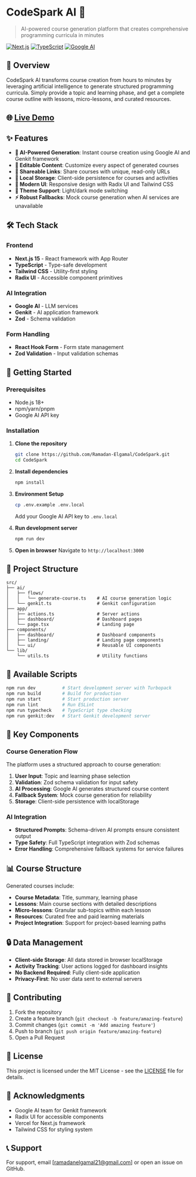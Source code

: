 # CodeSpark AI 🚀

> AI-powered course generation platform that creates comprehensive programming curricula in minutes

[![Next.js](https://img.shields.io/badge/Next.js-15.3.3-black)](https://nextjs.org/)
[![TypeScript](https://img.shields.io/badge/TypeScript-5.0-blue)](https://www.typescriptlang.org/)
[![Google AI](https://img.shields.io/badge/Google%20AI-Genkit-orange)](https://firebase.google.com/docs/genkit)

## 🎯 Overview

CodeSpark AI transforms course creation from hours to minutes by leveraging artificial intelligence to generate structured programming curricula. Simply provide a topic and learning phase, and get a complete course outline with lessons, micro-lessons, and curated resources.

## 🌐 [Live Demo](https://code-spark.netlify.app/)


## ✨ Features

- **🤖 AI-Powered Generation**: Instant course creation using Google AI and Genkit framework
- **📝 Editable Content**: Customize every aspect of generated courses
- **🔗 Shareable Links**: Share courses with unique, read-only URLs
- **💾 Local Storage**: Client-side persistence for courses and activities
- **🎨 Modern UI**: Responsive design with Radix UI and Tailwind CSS
- **🌙 Theme Support**: Light/dark mode switching
- **⚡ Robust Fallbacks**: Mock course generation when AI services are unavailable

## 🛠️ Tech Stack

### Frontend
- **Next.js 15** - React framework with App Router
- **TypeScript** - Type-safe development
- **Tailwind CSS** - Utility-first styling
- **Radix UI** - Accessible component primitives

### AI Integration
- **Google AI** - LLM services
- **Genkit** - AI application framework
- **Zod** - Schema validation

### Form Handling
- **React Hook Form** - Form state management
- **Zod Validation** - Input validation schemas

## 🚀 Getting Started

### Prerequisites
- Node.js 18+ 
- npm/yarn/pnpm
- Google AI API key

### Installation

1. **Clone the repository**
   ```bash
   git clone https://github.com/Ramadan-Elgamal/CodeSpark.git
   cd CodeSpark
   ```

2. **Install dependencies**
   ```bash
   npm install
   ```

3. **Environment Setup**
   ```bash
   cp .env.example .env.local
   ```
   Add your Google AI API key to `.env.local`

4. **Run development server**
   ```bash
   npm run dev
   ```

5. **Open in browser**
   Navigate to `http://localhost:3000`

## 📁 Project Structure

```
src/
├── ai/
│   ├── flows/
│   │   └── generate-course.ts    # AI course generation logic
│   └── genkit.ts                 # Genkit configuration
├── app/
│   ├── actions.ts                # Server actions
│   ├── dashboard/                # Dashboard pages
│   └── page.tsx                  # Landing page
├── components/
│   ├── dashboard/                # Dashboard components
│   ├── landing/                  # Landing page components
│   └── ui/                       # Reusable UI components
└── lib/
    └── utils.ts                  # Utility functions
```

## 🔧 Available Scripts

```bash
npm run dev          # Start development server with Turbopack
npm run build        # Build for production
npm run start        # Start production server
npm run lint         # Run ESLint
npm run typecheck    # TypeScript type checking
npm run genkit:dev   # Start Genkit development server
```

## 🎨 Key Components

### Course Generation Flow
The platform uses a structured approach to course generation:

1. **User Input**: Topic and learning phase selection
2. **Validation**: Zod schema validation for input safety
3. **AI Processing**: Google AI generates structured course content
4. **Fallback System**: Mock course generation for reliability
5. **Storage**: Client-side persistence with localStorage

### AI Integration
- **Structured Prompts**: Schema-driven AI prompts ensure consistent output
- **Type Safety**: Full TypeScript integration with Zod schemas
- **Error Handling**: Comprehensive fallback systems for service failures

## 📊 Course Structure

Generated courses include:
- **Course Metadata**: Title, summary, learning phase
- **Lessons**: Main course sections with detailed descriptions
- **Micro-lessons**: Granular sub-topics within each lesson
- **Resources**: Curated free and paid learning materials
- **Project Integration**: Support for project-based learning paths

## 🔒 Data Management

- **Client-side Storage**: All data stored in browser localStorage
- **Activity Tracking**: User actions logged for dashboard insights
- **No Backend Required**: Fully client-side application
- **Privacy-First**: No user data sent to external servers

## 🤝 Contributing

1. Fork the repository
2. Create a feature branch (`git checkout -b feature/amazing-feature`)
3. Commit changes (`git commit -m 'Add amazing feature'`)
4. Push to branch (`git push origin feature/amazing-feature`)
5. Open a Pull Request

## 📄 License

This project is licensed under the MIT License - see the [LICENSE](LICENSE) file for details.

## 🙏 Acknowledgments

- Google AI team for Genkit framework
- Radix UI for accessible components
- Vercel for Next.js framework
- Tailwind CSS for styling system

## 📞 Support

For support, email [ramadanelgamal21@gmail.com] or open an issue on GitHub.
